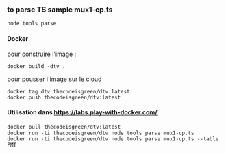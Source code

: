 ### to parse TS sample mux1-cp.ts
`node tools parse`

#### Docker
pour construire l'image : 
```
docker build -dtv .
```

pour pousser l'image sur le cloud
```
docker tag dtv thecodeisgreen/dtv:latest
docker push thecodeisgreen/dtv:latest
```

#### Utilisation dans https://labs.play-with-docker.com/
```
docker pull thecodeisgreen/dtv:latest
docker run -ti thecodeisgreen/dtv node tools parse mux1-cp.ts
docker run -ti thecodeisgreen/dtv node tools parse mux1-cp.ts --table PMT
```

